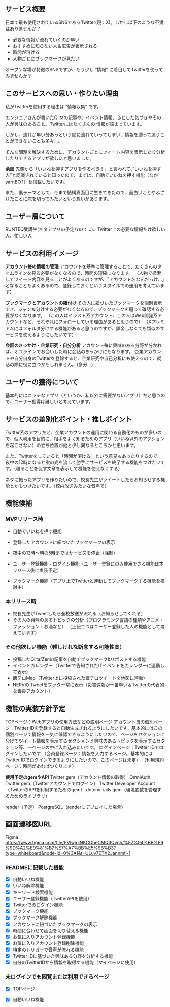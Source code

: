 ## サービス概要
日本で最も使用されているSNSであるTwitter(現：X)。しかし以下のような不満はありませんか？

- 必要な情報が流れていくのが早い
- おすすめに知らない人＆広告が表示される
- 時間が溶ける
- 人物ごとにブックマークが見たい

オープンな場が特徴のSNSですが、もう少し ”情報” に着目してTwitterを使ってみませんか？

## このサービスへの思い・作りたい理由
私がTwitterを使用する理由は ”情報収集” です。

エンジニアさんが書いたQiitaの記事や、イベント情報、ふとした気づきやその人が興味のあること。Twitterにはたくさんの
情報が詰まっています。

しかし、流れが早い分あっという間に流れていってしまい、情報を遡って追うことができないことも多々...。

そんな問題を解決するために、アカウントごとにツイート内容を表示したり分析したりできるアプリが欲しいと思いました。

**余談**
先輩から「いいねを押すアプリを作るべき！」と言われて、”いいねを押す人”と認識されていると知ったので、まずは、自動でいいねを押す機能（なかyarnBOT）を搭載したいです。

また、裏テーマとして、今まで結構真面目に生きてきたので、面白いことやふざけたことに舵を切ってみたいという想いがあります。

## ユーザー層について
RUNTEQ受講生(ネタアプリの予定なので...)、Twitter上の必要な情報だけ欲しい人、忙しい人

## サービスの利用イメージ
**アカウント毎の情報の管理**
アカウントを基準に管理することで、たくさんのタイムラインを見る必要がなくなるので、時間の短縮になります。
（人物で検索してツイート内容を見ることがよくあるのですが、「アカウント名なんだっけ...」となることもよくあるので、登録しておくというスタイルでの運用を考えています）

**ブックマークとアカウントの紐付け**
その人に紐づいたブックマークを個別表示でき、ジャンル分けする必要がなくなるので、ブックマークを遡って確認する必要がなくなります。
（この人はイラスト系アカウント、この人はWeb開発系アカウントなど、それぞれにフォローしている理由があると思うので）
（Xプレミアムにはフォルダ分けする機能があると思うのですが、課金しなくても類似のサービスを使えるようにしたいです）

**会話のきっかけ・企業研究・自分分析**
アカウント毎に興味のある分野が分かれば、オフラインでお会いした時に会話のきっかけにもなります。
企業アカウントや自分自身のTwitterを登録すると、企業研究や自己分析にも使えるので、就活の際に役に立つかもしれません。（多分...）

## ユーザーの獲得について
基本的にはニッチなアプリ（というか、私以外に需要がないアプリ）だと思うので、ユーザー獲得は難しいと考えています。

## サービスの差別化ポイント・推しポイント
Twitter系のアプリだと、企業アカウントの運用に関わる自動化のものが多いので、個人利用を目的に、相手をよく知るためのアプリ（いいね以外のアクションを起こさない）の立ち位置が他と少し異なるところかと思います。

また、Twitterをしていると「時間が溶ける」という意見もあったりするので、夜中の12時になると蛍の光を流して勝手にサービスを終了する機能をつけたいです。（寝ることを促す文章を表示して機能を使えなくする）

ネタに振ったアプリを作りたいので、校長先生がツイートしたらお知らせする機能とかもつけたいです。（校内放送みたいな音声で）

## 機能候補
### MVPリリース時
- 自動でいいねを押す機能
- 登録したアカウントに紐づいたブックマークの表示
- 夜中の12時〜朝の5時まではサービスを停止（強制）

- ユーザー登録機能・ログイン機能（ユーザー登録にのみ使用できる機能は本リリース後に実装予定）
- ブックマーク機能（アプリ上でTwitterと連動してブックマークする機能を検討中）

### 本リリース時
- 校長先生がTweetしたら全校放送が流れる（お知らせしてくれる）
- その人の興味のあるトピックの分析（プログラミング言語の種類やアニメ・ファッション・お酒など）
（上記二つはユーザー登録した人の機能として考えています）

### その他欲しい機能（難しけれな断念する可能性高）
- 投稿したQiita/Zenの記事を自動でブックマーク&リポストする機能
- イベントカレンダー（Twitterで告知されたITイベントをカレンダーに連動して表示）
- 飯テロMap（Twitter上に投稿された飯テロツイートを地図に連動）
- NERVの Tweetをフッター常に表示（災害速報が一番早い＆Twitterの代表的な善良アカウント）

## 機能の実装方針予定
TOPページ：Webアプリの使用方法などの説明ページ
アカウント毎の個別ページ：Twitter IDを登録すると自動生成されるようにしたいです。基本的にはこの個別ページで情報を一気に確認できるようにしたいので、ページをセクションに分けてツイート情報を表示するセクションと興味のあるトピックを表示するセクション等、一ページの中に入れ込みたいです。
ログインページ：Twitter IDでログインしたいです
（会員登録ページ：情報を入力するページ。基本的にはTwitter IDでログインできるようにしたいので、このページは未定）
（利用規約ページ：時間があればつくります）

**使用予定のgemやAPI**
Twitter gem（アカウント情報の取得）
OmniAuth Twitter gem（Twitterアカウントでログイン）
Twitter Developer Account（TwitterのAPIを利用するためのgem）
dotenv-rails gem（環境変数を管理するためのライブラリ）

render（予定）
PostgreSQL（renderにデプロイした場合）

## 画面遷移図URL
Figma
https://www.figma.com/file/PVlwjrliNKCObeCMQ3Qynh/%E7%94%BB%E9%9D%A2%E9%81%B7%E7%A7%BB%E5%9B%B3?type=whiteboard&node-id=0%3A1&t=ULuv7ETX2Jannmti-1


### READMEに記載した機能
- [x] 自動いいね機能
- [x] いいね解除機能
- [x] キーワード検索機能
- [x] ユーザー登録機能（TwitterAPIを使用）
- [x] Twitterでのログイン機能
- [x] ブックマーク機能
- [x] ブックマーク解除機能
- [x] アカウントに紐づいたブックマークの表示
- [x] 時間に合わせて画面を切り替える機能
- [x] お気に入りアカウント登録機能
- [x] お気に入りアカウント登録削除機能
- [x] 特定のトリガーで音声が流れる機能
- [x] Twitter IDに基づいた興味ある分野を分析する機能
- [x] 自分のTwitterIDから情報を取得する機能（マイページに使用）

### 未ログインでも閲覧または利用できるページ
- [x] TOPページ
- [x] 自動いいね機能




